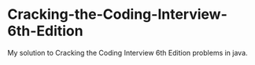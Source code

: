 # Cracking-the-Coding-Interview-6th-Edition
My solution to Cracking the Coding Interview 6th Edition problems in java.
